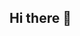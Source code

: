 ## Hi there 👋

<!--
**JiaoTaiLang11/JiaoTaiLang11** is a ✨ _special_ ✨ repository because its `README.md` (this file) appears on your GitHub profile.

Here are some ideas to get you started:

- 🔭 I’m currently working on 🏀
- 🌱 I’m currently learning 🏀
- 👯 I’m looking to collaborate on 🏀
- 🤔 I’m looking for help with 🏀
- 💬 Ask me about 🏀
- 📫 How to reach me: 🏀
- 😄 Pronouns: WJQ
- ⚡ Fun fact: 🏀
-->
